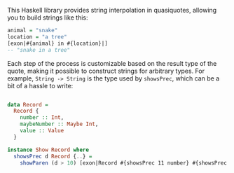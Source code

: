 This Haskell library provides string interpolation in quasiquotes, allowing you to build strings like this:

```haskell
animal = "snake"
location = "a tree"
[exon|#{animal} in #{location}|]
-- "snake in a tree"
```

Each step of the process is customizable based on the result type of the quote, making it possible to construct strings
for arbitrary types.
For example, `String -> String` is the type used by `showsPrec`, which can be a bit of a hassle to write:

```haskell

data Record =
  Record {
    number :: Int,
    maybeNumber :: Maybe Int,
    value :: Value
  }

instance Show Record where
  showsPrec d Record {..} =
    showParen (d > 10) [exon|Record #{showsPrec 11 number} #{showsPrec 11 maybeNumber} #{showsPrec 11 value}|]
```

[hackage]: https://hackage.haskell.org/package/exon/docs/Exon.html
